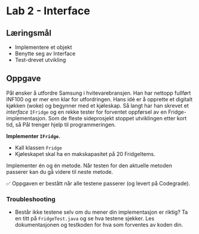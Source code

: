 # Lab 2 - Interface

## Læringsmål
 * Implementere et objekt
 * Benytte seg av Interface
 * Test-drevet utvikling

## Oppgave
Pål ønsker å utfordre Samsung i hvitevarebransjen. Han har nettopp fullført INF100 og er mer enn klar for utfordringen.
Hans idé er å opprette et digitalt kjøkken (woke) og begynner med et kjøleskap. Så langt har han skrevet et *interface* ``IFridge`` og en rekke tester for forventet oppførsel av en Fridge-implementasjon. Som de fleste sideprosjekt stoppet utviklingen etter kort tid, så Pål trenger hjelp til programmeringen.

**Implementer ``IFridge``.** 
 * Kall klassen ``Fridge``
 * Kjøleskapet skal ha en makskapasitet på 20 FridgeItems.

Implementer én og én metode. Når testen for den aktuelle metoden passerer kan du gå videre til neste metode.

✅ Oppgaven er bestått når alle testene passerer (og levert på Codegrade).

### Troubleshooting
 * Består ikke testene selv om du mener din implementasjon er riktig? Ta en titt på ``FridgeTest.java`` og se hva testene sjekker. Les dokumentasjonen og testkoden for hva som forventes av koden din.
